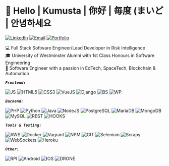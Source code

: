 # 👋 Hello | Kumusta | 你好 | 毎度 (まいど | 안녕하세요

[![LinkedIn][linkedin-shield]][linkedin-url]
[![Email][email-shield]][email-url]
[![Portfolio][portfolio-shield]][portfolio-url] 
  
💻 Full Stack Software Engineer/Lead Developer in Risk Intelligence
<br>🎓 University of Westminster Alumni with 1st Class Honours in Software Engineering
<br>🧠 Software Engineer with a passion in EdTech, SpaceTech, Blockchain & Automation
<br>

___``` Frontend: ```___

![JS][js-shield]
![HTML5][html5-shield]
![CSS3][css3-shield]
![VueJS][vuejs-shield]
![Django][django-shield]
![BS][bs-shield]
![WP][wp-shield]

___``` Backend: ```___

![PHP][php-shield]
![Python][python-shield]
![Java][java-shield]
![NodeJS][node-shield]
![PostgreSQL][postgres-shield]
![MariaDB][maria-shield]
![MongoDB][mongo-shield]
![MySQL][mysql-shield]
![REST][rest-shield]
![HOOKS][webhooks-shield]

___``` Tools & Testing: ```___

![AWS][aws-shield]
![Docker][docker-shield]
![Vagrant][vagrant-shield]
![NPM][npm-shield]
![GIT][git-shield]
![Selenium][selenium-shield]
![Scrapy][scrapy-shield]
![WebSockets][websockets-shield]
![Heroku][heroku-shield]

___``` Other: ```___

![RPI][rpi-shield]
![Android][android-shield]
![IOS][ios-shield]
![DRONE][drone-shield]

<!-- MARKDOWN LINKS & IMAGES -->
<!-- SOCIAL LINKS -->
[linkedin-shield]: https://img.shields.io/badge/LinkedIn-black?style=for-the-badge&logo=linkedin
[linkedin-url]: https://www.linkedin.com/in/chrisengineer/
[email-shield]: https://img.shields.io/badge/Email-black?style=for-the-badge&logo=minutemailer
[email-url]: mailto:chris.engineer@outlook.com?subject=GitHub%3A%20Lets%20Connect
[portfolio-shield]: https://img.shields.io/badge/Portfolio-black?style=for-the-badge&logo=linux
[portfolio-url]: https://christopher-rees.co.uk/

<!-- FRONTEND LOGOS -->
[js-shield]: https://img.shields.io/badge/ES5/ES6-black?logo=javascript
[html5-shield]: https://img.shields.io/badge/HTML5-black?logo=html5
[css3-shield]: https://img.shields.io/badge/CSS3-black?logo=css3
[vuejs-shield]: https://img.shields.io/badge/VueJS-black?logo=vue.js
[django-shield]: https://img.shields.io/badge/Django-black?logo=django
[bs-shield]: https://img.shields.io/badge/BS4/BS5-black?logo=bootstrap
[reactjs-shield]: https://img.shields.io/badge/ReactJS-black?logo=react
[wp-shield]: https://img.shields.io/badge/WordPress-black?logo=wordpress

<!-- Backend Logos -->
[php-shield]: https://img.shields.io/badge/PHP-black?logo=php
[python-shield]: https://img.shields.io/badge/Python-black?logo=python
[java-shield]: https://img.shields.io/badge/Java-black?logo=java
[node-shield]: https://img.shields.io/badge/NodeJS-black?logo=node.js
[postgres-shield]: https://img.shields.io/badge/PostgreSQL-black?logo=postgresql
[maria-shield]: https://img.shields.io/badge/MariaDB-black?logo=mariadb
[mongo-shield]: https://img.shields.io/badge/MongoDB-black?logo=mongodb
[mysql-shield]: https://img.shields.io/badge/MySQL-black?logo=mysql
[rest-shield]: https://img.shields.io/badge/REST_API-black
[webhooks-shield]: https://img.shields.io/badge/Webhooks-black
[opencv-shield]: https://img.shields.io/badge/OpenCV-black?logo=opencv

<!-- Tools & Testing Logos -->
[aws-shield]: https://img.shields.io/badge/AWS-black?logo=amazonaws
[docker-shield]: https://img.shields.io/badge/Docker-black?logo=docker
[vagrant-shield]: https://img.shields.io/badge/Vagrant-black?logo=vagrant
[npm-shield]: https://img.shields.io/badge/NPM-black?logo=npm
[git-shield]: https://img.shields.io/badge/GIT-black?logo=git
[selenium-shield]: https://img.shields.io/badge/Selenium-black?logo=selenium
[scrapy-shield]: https://img.shields.io/badge/Scrapy-black?logo=scrapy
[websockets-shield]: https://img.shields.io/badge/WebSockets-black?logo=socketdotio
[heroku-shield]: https://img.shields.io/badge/Heroku-black?logo=heroku
[redhat-shield]: https://img.shields.io/badge/RedHat-black?logo=redhat
[phpstorm-shield]: https://img.shields.io/badge/PhpStorm-black?logo=phpstorm

<!-- Other Skills -->
[rpi-shield]: https://img.shields.io/badge/RaspberryPi-black?logo=raspberrypi
[android-shield]: https://img.shields.io/badge/Android-black?logo=android
[ios-shield]: https://img.shields.io/badge/iOS-black?logo=ios
[drone-shield]: https://img.shields.io/badge/Drone_Flight_Navigation-black?logo=drone
